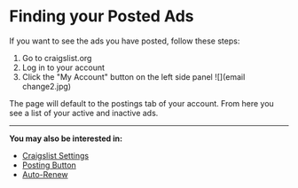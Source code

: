 # Finding your Posted Ads
If you want to see the ads you have posted, follow these steps:
1. Go to craigslist.org
2. Log in to your account
3. Click the "My Account" button on the left side panel
![](email change2.jpg)

The page will default to the postings tab of your account. From here you see a list of your active and inactive ads.

---
**You may also be interested in:**
- [Craigslist Settings](http://docs.rooof.com/craigslistsetting_md.html)
- [Posting Button](http://docs.rooof.com/postingbutton_md.html)
- [Auto-Renew](http://docs.rooof.com/auto-renew.html)